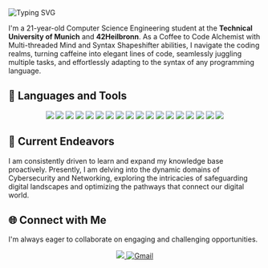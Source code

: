 <img src="https://readme-typing-svg.demolab.com?font=Fira+Code&weight=500&duration=2500&pause=1000&color=FFED00&vCenter=true&random=false&width=435&lines=Hi+there!+%F0%9F%91%8B;I'm+Krishirajsinh+Puwar;A+Programmer+%F0%9F%91%A8%E2%80%8D%F0%9F%92%BB;A+Problem+Solver+%F0%9F%A4%94%F0%9F%A7%A9%F0%9F%92%A1;A+Tech+enthusiast+%F0%9F%92%BB%E2%9A%99%EF%B8%8F%F0%9F%8C%90%F0%9F%A4%96" alt="Typing SVG" style="pointer-events: none;">

I'm a 21-year-old Computer Science Engineering student at the **Technical University of Munich** and **42Heilbronn**. As a Coffee to Code Alchemist with Multi-threaded Mind and Syntax Shapeshifter abilities, I navigate the coding realms, turning caffeine into elegant lines of code, seamlessly juggling multiple tasks, and effortlessly adapting to the syntax of any programming language.

## 🔧 Languages and Tools

<p align="center">
	<img src="https://img.shields.io/badge/C-00599C?style=for-the-badge&logo=c&logoColor=white" style="pointer-events: none;">
	<img src="https://img.shields.io/badge/C%2B%2B-00599C?style=for-the-badge&logo=c%2B%2B&logoColor=white" style="pointer-events: none;">
	<img src="https://img.shields.io/badge/Python-F7DF1E?style=for-the-badge&logo=python&logoColor=white" style="pointer-events: none;">
	<img src="https://img.shields.io/badge/Java-ED8B00?style=for-the-badge&logo=openjdk&logoColor=white" style="pointer-events: none;">
	<img src="https://img.shields.io/badge/go-%2300ADD8.svg?style=for-the-badge&logo=go&logoColor=white" style="pointer-events: none;">
	<img src="https://img.shields.io/badge/HTML5-E34F26?style=for-the-badge&logo=html5&logoColor=white" style="pointer-events: none;">
	<img src="https://img.shields.io/badge/CSS3-1572B6?style=for-the-badge&logo=css3&logoColor=white" style="pointer-events: none;">
	<img src="https://img.shields.io/badge/JavaScript-F7DF1E?style=for-the-badge&logo=JavaScript&logoColor=white" style="pointer-events: none;">
	<img src="https://img.shields.io/badge/Linux-FCC624?style=for-the-badge&logo=linux&logoColor=black" style="pointer-events: none;">
	<img src="https://img.shields.io/badge/Bash-121011?style=for-the-badge&logo=gnu-bash&logoColor=white" style="pointer-events: none;">
	<img src="https://img.shields.io/badge/GIT-E44C30?style=for-the-badge&logo=git&logoColor=white" style="pointer-events: none;">
	<img src="https://img.shields.io/badge/GitHub-100000?style=for-the-badge&logo=github&logoColor=white" style="pointer-events: none;">
	<img src="https://img.shields.io/badge/docker-%230db7ed.svg?style=for-the-badge&logo=docker&logoColor=white" style="pointer-events: none;">
	<img src="https://img.shields.io/badge/MySQL-00000F?style=for-the-badge&logo=mysql&logoColor=white" style="pointer-events: none;">
	<img src="https://img.shields.io/badge/VSCode-0078D4?style=for-the-badge&logo=visual%20studio%20code&logoColor=white" style="pointer-events: none;">
	<img src="https://img.shields.io/badge/IntelliJIDEA-000000.svg?style=for-the-badge&logo=intellij-idea&logoColor=white" style="pointer-events: none;">
	<img src="https://img.shields.io/badge/pycharm-143?style=for-the-badge&logo=pycharm&logoColor=black&color=black&labelColor=green" style="pointer-events: none;">
	<img src="https://img.shields.io/badge/jupyter-%23FA0F00.svg?style=for-the-badge&logo=jupyter&logoColor=white" style="pointer-events: none;">
</p>


## 🚀 Current Endeavors

I am consistently driven to learn and expand my knowledge base proactively. Presently, I am delving into the dynamic domains of Cybersecurity and Networking, exploring the intricacies of safeguarding digital landscapes and optimizing the pathways that connect our digital world.

## 🌐 Connect with Me

I'm always eager to collaborate on engaging and challenging opportunities.

<p align="center">
	<a href="https://www.linkedin.com/in/krishirajsinh-p" target="_blank">
		<img src="https://img.shields.io/badge/LinkedIn-0077B5?style=for-the-badge&logo=linkedin&logoColor=white">
	</a>
	<a href="mailto:krishirajpuwar@gmail.com">
		<img src="https://img.shields.io/badge/Gmail-D14836?style=for-the-badge&logo=gmail&logoColor=white" alt="Gmail">
	</a>
</p>
